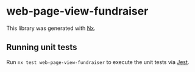 # web-page-view-fundraiser

This library was generated with [Nx](https://nx.dev).

## Running unit tests

Run `nx test web-page-view-fundraiser` to execute the unit tests via [Jest](https://jestjs.io).
